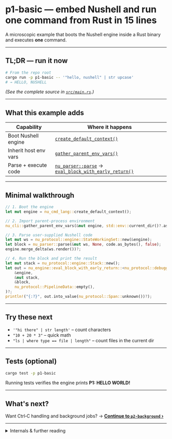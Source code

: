 # p1‑basic — embed Nushell and run one command from Rust in 15 lines

A microscopic example that boots the Nushell engine inside a Rust binary and executes **one** command.

---

## TL;DR — run it now

```bash
# From the repo root
cargo run -p p1-basic -- '"hello, nushell" | str upcase'
# → HELLO, NUSHELL
```

*(See the complete source in [`src/main.rs`](./src/main.rs).)*

---

## What this example adds

| Capability | Where it happens |
| ------------- | ------------- |
| Boot Nushell engine | [`create_default_context()`](https://docs.rs/nu-cmd-lang/latest/nu_cmd_lang/fn.create_default_context.html) |
| Inherit host env vars | [`gather_parent_env_vars()`](https://docs.rs/nu-cli/latest/nu_cli/fn.gather_parent_env_vars.html) |
| Parse + execute code | [`nu_parser::parse`](https://docs.rs/nu-parser/latest/nu_parser/fn.parse.html) → [`eval_block_with_early_return()`](https://docs.rs/nu-engine/latest/nu_engine/fn.eval_block_with_early_return.html) |

---

## Minimal walkthrough

```rust
// 1. Boot the engine
let mut engine = nu_cmd_lang::create_default_context();

// 2. Import parent‑process environment
nu_cli::gather_parent_env_vars(&mut engine, std::env::current_dir()?.as_ref());

// 3. Parse user‑supplied Nushell code
let mut ws = nu_protocol::engine::StateWorkingSet::new(&engine);
let block = nu_parser::parse(&mut ws, None, code.as_bytes(), false);
engine.merge_delta(ws.render())?;

// 4. Run the block and print the result
let mut stack = nu_protocol::engine::Stack::new();
let out = nu_engine::eval_block_with_early_return::<nu_protocol::debugger::WithoutDebug>(
    &engine,
    &mut stack,
    &block,
    nu_protocol::PipelineData::empty(),
)?;
println!("{:?}", out.into_value(nu_protocol::Span::unknown())?);
```

---

## Try these next

* `'"hi there" | str length'` – count characters
* `"10 + 20 * 3"` – quick math
* `"ls | where type == file | length"` – count files in the current dir

---

## Tests (optional)

```bash
cargo test -p p1-basic
```

Running tests verifies the engine prints **P1: HELLO WORLD!**

---

## What's next?

Want Ctrl‑C handling and background jobs?
→ **[Continue to `p2-background` ›](../p2-background/README.md)**

---

<details>
<summary>Internals &amp; further reading</summary>

* [How Nushell Code Gets Run](https://www.nushell.sh/book/how_nushell_code_gets_run.html) — deep dive into the pipeline that turns text into executed blocks.
* [nu-protocol API docs](https://docs.rs/nu-protocol/latest/nu_protocol/) — reference for [`EngineState`](https://docs.rs/nu-protocol/latest/nu_protocol/engine/struct.EngineState.html), [`Stack`](https://docs.rs/nu-protocol/latest/nu_protocol/engine/struct.Stack.html), [`PipelineData`](https://docs.rs/nu-protocol/latest/nu_protocol/struct.PipelineData.html), etc.

</details>